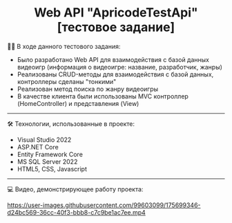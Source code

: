 <div align="center">
  <h1>Web API "ApricodeTestApi" [тестовое задание]</h1>
</div>

👨‍💻 В ходе данного тестового задания:
- Было разработано Web API для взаимодействия с базой данных видеоигр (информация о видеоигре: название, разработчик, жанры)
- Реализованы CRUD-методы для взаимодействия с базой данных, контроллеры сделаны "тонкими"
- Реализован метод поиска по жанру видеоигры
- В качестве клиента были использованы MVC контроллер (HomeController) и представления (View)
---
🛠️ Технологии, использованные в проекте:
- Visual Studio 2022
- ASP.NET Core
- Entity Framework Core
- MS SQL Server 2022 
- HTML5, CSS, Javascript
---
💻 Видео, демонстрирующее работу проекта:

https://user-images.githubusercontent.com/99603099/175699346-d24bc569-36cc-40f3-bbb8-c7c9be1ac7ee.mp4
